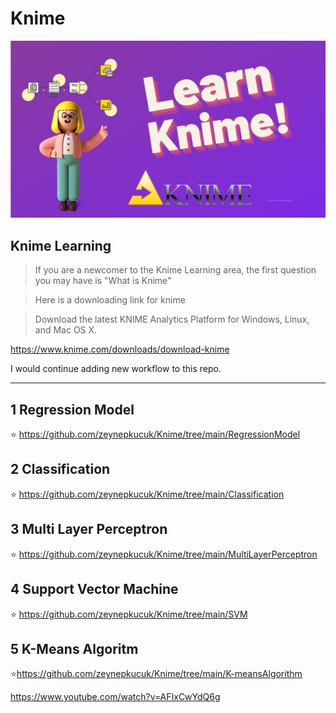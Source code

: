 # Knime

![Knime](knime.png)

## Knime Learning

>If you are a newcomer to the Knime Learning area, the first question you may have is "What is Knime"

>Here is a downloading link for knime 

>Download the latest KNIME Analytics Platform for Windows, Linux, and Mac OS X.

https://www.knime.com/downloads/download-knime 

I would continue adding new workflow to this repo.


---------------------------------------

## 1 Regression Model 

:star: https://github.com/zeynepkucuk/Knime/tree/main/RegressionModel 

## 2 Classification 

:star: https://github.com/zeynepkucuk/Knime/tree/main/Classification 


## 3 Multi Layer Perceptron 

:star: https://github.com/zeynepkucuk/Knime/tree/main/MultiLayerPerceptron

## 4 Support Vector Machine

:star: https://github.com/zeynepkucuk/Knime/tree/main/SVM


## 5 K-Means Algoritm 

:star:https://github.com/zeynepkucuk/Knime/tree/main/K-meansAlgorithm

https://www.youtube.com/watch?v=AFIxCwYdQ6g 





